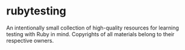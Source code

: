# rubytesting
An intentionally small collection of high-quality resources for learning testing with Ruby in mind. Copyrights of all materials belong to their respective owners.

